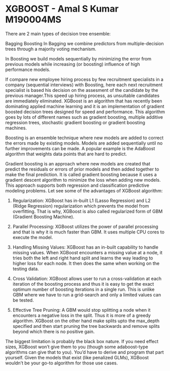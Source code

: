 # XGBOOST - Amal S Kumar M190004MS 
There are 2 main types of decision tree ensemble:

Bagging
Boosting
In Bagging we combine predictors from multiple-decision trees through a majority voting mechanism.

In Boosting we build models sequentially by minimizing the error from previous models while increasing (or boosting) influence of high performance models.

If compare new employee hiring process by few recruitment specialists in a company (sequential interviews) with Boosting, here each next recruitment specialist is based his decision on the assesment of the candidate by the previous manager.This speed up hiring process, as unsuitable candidates are immediately eliminated.
XGBoost is an algorithm that has recently been dominating applied machine learning and it is an  implementation of gradient boosted decision trees designed for speed and performance. This algorithm goes by lots of different names such as gradient boosting, multiple additive regression trees, stochastic gradient boosting or gradient boosting machines.

Boosting is an ensemble technique where new models are added to correct the errors made by existing models. Models are added sequentially until no further improvements can be made. A popular example is the AdaBoost algorithm that weights data points that are hard to predict.

Gradient boosting is an approach where new models are created that predict the residuals or errors of prior models and then added together to make the final prediction. It is called gradient boosting because it uses a gradient descent algorithm to minimize the loss when adding new models. This approach supports both regression and classification predictive modeling problems.
Let see some of the advantages of XGBoost algorithm:

1. Regularization: XGBoost has in-built L1 (Lasso Regression) and L2 (Ridge Regression) regularization which prevents the model from overfitting. That is why, XGBoost is also called regularized form of GBM (Gradient Boosting Machine).

2. Parallel Processing: XGBoost utilizes the power of parallel processing and that is why it is much faster than GBM. It uses multiple CPU cores to execute the model.

3. Handling Missing Values: XGBoost has an in-built capability to handle missing values. When XGBoost encounters a missing value at a node, it tries both the left and right hand split and learns the way leading to higher loss for each node. It then does the same when working on the testing data.

4. Cross Validation: XGBoost allows user to run a cross-validation at each iteration of the boosting process and thus it is easy to get the exact optimum number of boosting iterations in a single run. This is unlike GBM where we have to run a grid-search and only a limited values can be tested.

5. Effective Tree Pruning: A GBM would stop splitting a node when it encounters a negative loss in the split. Thus it is more of a greedy algorithm. XGBoost on the other hand make splits upto the max_depth specified and then start pruning the tree backwards and remove splits beyond which there is no positive gain.

The biggest limitation is probably the black box nature. If you need effect sizes, XGBoost won’t give them to you (though some adaboost-type algorithms can give that to you). You’d have to derive and program that part yourself. Given the models that exist (like penalized GLMs), XGBoost wouldn’t be your go-to algorithm for those use cases.
